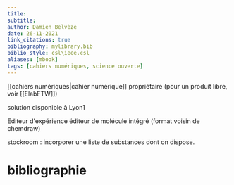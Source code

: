 ```yaml
---
title: 
subtitle:
author: Damien Belvèze
date: 26-11-2021
link_citations: true
bibliography: mylibrary.bib
biblio_style: csl\ieee.csl
aliases: [mbook]
tags: [cahiers numériques, science ouverte]
---
```


[[cahiers numériques|cahier numérique]] propriétaire (pour un produit libre, voir [[ElabFTW]])

solution disponible à Lyon1 

Editeur d'expérience
éditeur de molécule intégré (format voisin de chemdraw)

stockroom : incorporer une liste de substances dont on dispose. 







# bibliographie

